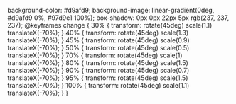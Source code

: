 background-color: #d9afd9;
background-image: linear-gradient(0deg, #d9afd9 0%, #97d9e1 100%);
        box-shadow: 0px 0px 22px 5px rgb(237, 237, 237);
        @keyframes change {
        30% {
          transform: rotate(45deg) scale(1.1) translateX(-70%);
        }
        40% {
          transform: rotate(45deg) scale(1.3) translateX(-70%);
        }
        45% {
          transform: rotate(45deg) scale(0.9) translateX(-70%);
        }
        50% {
          transform: rotate(45deg) scale(0.5) translateX(-70%);
        }
        70% {
          transform: rotate(45deg) scale(1) translateX(-70%);
        }
        80% {
          transform: rotate(45deg) scale(1.5) translateX(-70%);
        }
        90% {
          transform: rotate(45deg) scale(0.7) translateX(-70%);
        }
        95% {
          transform: rotate(45deg) scale(1.5) translateX(-70%);
        }
        100% {
          transform: rotate(45deg) scale(1.1) translateX(-70%);
        }
      }